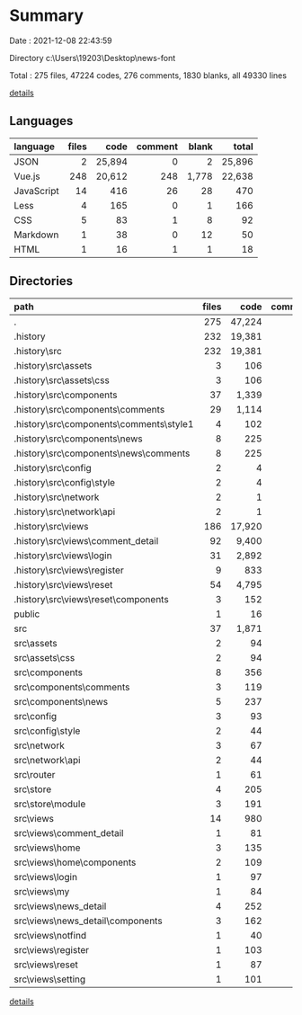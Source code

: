# Summary

Date : 2021-12-08 22:43:59

Directory c:\Users\19203\Desktop\news-font

Total : 275 files,  47224 codes, 276 comments, 1830 blanks, all 49330 lines

[details](details.md)

## Languages
| language | files | code | comment | blank | total |
| :--- | ---: | ---: | ---: | ---: | ---: |
| JSON | 2 | 25,894 | 0 | 2 | 25,896 |
| Vue.js | 248 | 20,612 | 248 | 1,778 | 22,638 |
| JavaScript | 14 | 416 | 26 | 28 | 470 |
| Less | 4 | 165 | 0 | 1 | 166 |
| CSS | 5 | 83 | 1 | 8 | 92 |
| Markdown | 1 | 38 | 0 | 12 | 50 |
| HTML | 1 | 16 | 1 | 1 | 18 |

## Directories
| path | files | code | comment | blank | total |
| :--- | ---: | ---: | ---: | ---: | ---: |
| . | 275 | 47,224 | 276 | 1,830 | 49,330 |
| .history | 232 | 19,381 | 240 | 1,690 | 21,311 |
| .history\src | 232 | 19,381 | 240 | 1,690 | 21,311 |
| .history\src\assets | 3 | 106 | 0 | 1 | 107 |
| .history\src\assets\css | 3 | 106 | 0 | 1 | 107 |
| .history\src\components | 37 | 1,339 | 16 | 70 | 1,425 |
| .history\src\components\comments | 29 | 1,114 | 16 | 63 | 1,193 |
| .history\src\components\comments\style1 | 4 | 102 | 0 | 8 | 110 |
| .history\src\components\news | 8 | 225 | 0 | 7 | 232 |
| .history\src\components\news\comments | 8 | 225 | 0 | 7 | 232 |
| .history\src\config | 2 | 4 | 0 | 0 | 4 |
| .history\src\config\style | 2 | 4 | 0 | 0 | 4 |
| .history\src\network | 2 | 1 | 0 | 2 | 3 |
| .history\src\network\api | 2 | 1 | 0 | 2 | 3 |
| .history\src\views | 186 | 17,920 | 224 | 1,612 | 19,756 |
| .history\src\views\comment_detail | 92 | 9,400 | 209 | 883 | 10,492 |
| .history\src\views\login | 31 | 2,892 | 0 | 214 | 3,106 |
| .history\src\views\register | 9 | 833 | 0 | 72 | 905 |
| .history\src\views\reset | 54 | 4,795 | 15 | 443 | 5,253 |
| .history\src\views\reset\components | 3 | 152 | 8 | 3 | 163 |
| public | 1 | 16 | 1 | 1 | 18 |
| src | 37 | 1,871 | 35 | 123 | 2,029 |
| src\assets | 2 | 94 | 0 | 8 | 102 |
| src\assets\css | 2 | 94 | 0 | 8 | 102 |
| src\components | 8 | 356 | 2 | 16 | 374 |
| src\components\comments | 3 | 119 | 2 | 5 | 126 |
| src\components\news | 5 | 237 | 0 | 11 | 248 |
| src\config | 3 | 93 | 1 | 2 | 96 |
| src\config\style | 2 | 44 | 1 | 0 | 45 |
| src\network | 3 | 67 | 11 | 8 | 86 |
| src\network\api | 2 | 44 | 5 | 6 | 55 |
| src\router | 1 | 61 | 0 | 5 | 66 |
| src\store | 4 | 205 | 15 | 7 | 227 |
| src\store\module | 3 | 191 | 15 | 4 | 210 |
| src\views | 14 | 980 | 6 | 73 | 1,059 |
| src\views\comment_detail | 1 | 81 | 2 | 7 | 90 |
| src\views\home | 3 | 135 | 4 | 14 | 153 |
| src\views\home\components | 2 | 109 | 4 | 9 | 122 |
| src\views\login | 1 | 97 | 0 | 7 | 104 |
| src\views\my | 1 | 84 | 0 | 5 | 89 |
| src\views\news_detail | 4 | 252 | 0 | 15 | 267 |
| src\views\news_detail\components | 3 | 162 | 0 | 9 | 171 |
| src\views\notfind | 1 | 40 | 0 | 2 | 42 |
| src\views\register | 1 | 103 | 0 | 9 | 112 |
| src\views\reset | 1 | 87 | 0 | 10 | 97 |
| src\views\setting | 1 | 101 | 0 | 4 | 105 |

[details](details.md)